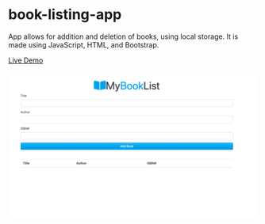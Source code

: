 # book-listing-app

App allows for addition and deletion of books, using local storage. It is made using JavaScript, HTML, and Bootstrap.

[Live Demo](https://thirsty-kirch-4b982e.netlify.app/)


![screenshot](/screenshot.png)
